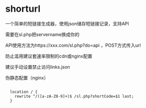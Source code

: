 # shorturl
一个简单的短链接生成器，使用json储存短链接记录，支持API

需要在sl.php把servername换成你的

API使用方法为https://xxx.com/sl.php?do=api ，POST方式传入url

防止滥用建议套速率限制的cdn或nginx配置

建议手动设置禁止访问links.json

伪静态配置（nginx）

<code>
  location / {
    rewrite ^/([a-zA-Z0-9]+)$ /sl.php?shortCode=$1 last;
  }
</code>
